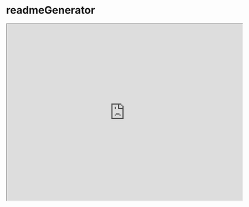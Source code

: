 # readmeGenerator

<iframe src="https://drive.google.com/file/d/1W6vaqdPoECa8palNA_YWYndwDMfaVnrc/preview" width="640" height="480"></iframe>
